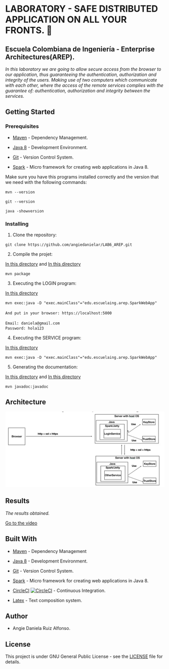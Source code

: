 # LABORATORY - SAFE DISTRIBUTED APPLICATION ON ALL YOUR FRONTS. 🚀

## Escuela Colombiana de Ingeniería - Enterprise Architectures(AREP).

_In this laboratory we are going to allow secure access from the browser to our application, thus guaranteeing the authentication, authorization and integrity of the users. Making use of two computers which communicate with each other, where the access of the remote services complies with the guarantee of: authentication, authorization and integrity between the services._

## Getting Started

### Prerequisites

- [Maven](https://maven.apache.org/) - Dependency Management.

- [Java 8](https://www.oracle.com/co/java/technologies/javase/javase-jdk8-downloads.html) -  Development Environment.

- [Git](https://git-scm.com/) - Version Control System.

- [Spark](http://sparkjava.com/) - Micro framework for creating web applications in Java 8.


Make sure you have this programs installed correctly and the version that we need with the following commands:

```
mvn --version
```

```
git --version
```

```
java -showversion
```

### Installing

1. Clone the repository:

```
git clone https://github.com/angiedanielar/LAB6_AREP.git
```

2. Compile the projet:

[In this directory](https://github.com/angiedanielar/LAB6_AREP/Service) and [In this directory](https://github.com/angiedanielar/LAB6_AREP/Login)


```
mvn package
```

3. Executing the LOGIN program:

[In this directory](https://github.com/angiedanielar/LAB6_AREP/Login)

```
mvn exec:java -D "exec.mainClass"="edu.escuelaing.arep.SparkWebApp"

And put in your browser: https://localhost:5000

Email: daniela@gmail.com
Password: hola123
```

4. Executing the SERVICE program:

[In this directory](https://github.com/angiedanielar/LAB6_AREP/Service)

```
mvn exec:java -D "exec.mainClass"="edu.escuelaing.arep.SparkWebApp"
```

5. Generating the documentation:

[In this directory](https://github.com/angiedanielar/LAB6_AREP/Service) and [In this directory](https://github.com/angiedanielar/LAB6_AREP/Login)

```
mvn javadoc:javadoc
```

## Architecture

![Imagen 1](resources/images/arquitectura.png)

## Results

_The results obtained._


[Go to the video](https://github.com/angiedanielar/LAB6_AREP/video.mp4)

## Built With

- [Maven](https://maven.apache.org/) - Dependency Management

- [Java 8](https://www.oracle.com/co/java/technologies/javase/javase-jdk8-downloads.html) -  Development Environment.

- [Git](https://git-scm.com/) - Version Control System.

- [Spark](http://sparkjava.com/) - Micro framework for creating web applications in Java 8.

- [CircleCI](https://circleci.com/) [![CircleCI](https://circleci.com/gh/circleci/circleci-docs.svg?style=svg)](https://app.circleci.com/pipelines/github/angiedanielar/LAB4_AREP) - Continuous Integration.

- [Latex](overleaf.com) - Text composition system.

## Author

- Angie Daniela Ruiz Alfonso.

## License

This project is under GNU General Public License - see the [LICENSE](LICENSE) file for details.
